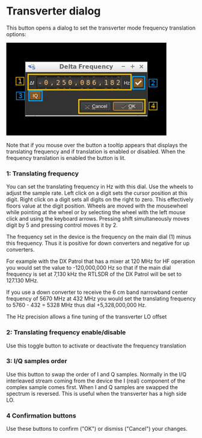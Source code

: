 <h1>Transverter dialog</h1>

This button opens a dialog to set the transverter mode frequency translation options:

![Transverter dialog](../../doc/img/TransverterDialog.png)

Note that if you mouse over the button a tooltip appears that displays the translating frequency and if translation is enabled or disabled. When the frequency translation is enabled the button is lit.

<h3>1: Translating frequency</h3>

You can set the translating frequency in Hz with this dial. Use the wheels to adjust the sample rate. Left click on a digit sets the cursor position at this digit. Right click on a digit sets all digits on the right to zero. This effectively floors value at the digit position. Wheels are moved with the mousewheel while pointing at the wheel or by selecting the wheel with the left mouse click and using the keyboard arrows. Pressing shift simultaneously moves digit by 5 and pressing control moves it by 2.

The frequency set in the device is the frequency on the main dial (1) minus this frequency. Thus it is positive for down converters and negative for up converters.

For example with the DX Patrol that has a mixer at 120 MHz for HF operation you would set the value to -120,000,000 Hz so that if the main dial frequency is set at 7,130 kHz the RTLSDR of the DX Patrol will be set to 127.130 MHz.

If you use a down converter to receive the 6 cm band narrowband center frequency of 5670 MHz at 432 MHz you would set the translating frequency to 5760 - 432 = 5328 MHz thus dial +5,328,000,000 Hz.

The Hz precision allows a fine tuning of the transverter LO offset

<h3>2: Translating frequency enable/disable</h3>

Use this toggle button to activate or deactivate the frequency translation

<h3>3: I/Q samples order</h3>

Use this button to swap the order of I and Q samples. Normally in the I/Q interleaved stream coming from the device the I (real) component of the complex sample comes first. When I and Q samples are swapped the spectrum is reversed. This is useful when the transverter has a high side LO.

<h3>4 Confirmation buttons</h3>

Use these buttons to confirm ("OK") or dismiss ("Cancel") your changes.
